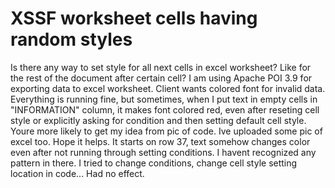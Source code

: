 
# XSSF worksheet cells having random styles

Is there any way to set style for all next cells in excel worksheet? Like for the rest of the document after certain cell?
I am using Apache POI 3.9 for exporting data to excel worksheet. Client wants colored font for invalid data. Everything is running fine, but sometimes, when I put text in empty cells in "INFORMATION" column, it makes font colored red, even after reseting cell style or explicitly asking for condition and then setting default cell style. Youre more likely to get my idea from pic of code. 
Ive uploaded some pic of excel too. Hope it helps. It starts on row 37, text somehow changes color even after not running through setting conditions. I havent recognized any pattern in there. 
I tried to change conditions, change cell style setting location in code... Had no effect.

        